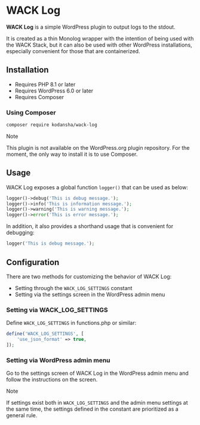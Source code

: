 # WACK Log

**WACK Log** is a simple WordPress plugin to output logs to the stdout.

It is created as a thin Monolog wrapper with the intention of being used with
the WACK Stack, but it can also be used with other WordPress installations,
especially convenient for those that are containerized.

## Installation

- Requires PHP 8.1 or later
- Requires WordPress 6.0 or later
- Requires Composer

### Using Composer

```bash
composer require kodansha/wack-log
```

> [!NOTE]
> This plugin is not available on the WordPress.org plugin repository.
> For the moment, the only way to install it is to use Composer.

## Usage

WACK Log exposes a global function `logger()` that can be used as below:

```php
logger()->debug('This is debug message.');
logger()->info('This is information message.');
logger()->warning('This is warning message.');
logger()->error('This is error message.');
```

In addition, it also provides a shorthand usage that is convenient for debugging:

```php
logger('This is debug message.');
```

## Configuration

There are two methods for customizing the behavior of WACK Log:

- Setting through the `WACK_LOG_SETTINGS` constant
- Setting via the settings screen in the WordPress admin menu

### Setting via WACK_LOG_SETTINGS

Define `WACK_LOG_SETTINGS` in functions.php or similar:

```php
define('WACK_LOG_SETTINGS', [
    'use_json_format' => true,
]);
```

### Setting via WordPress admin menu

Go to the settings screen of WACK Log in the WordPress admin menu and
follow the instructions on the screen.

> [!NOTE]
> If settings exist both in `WACK_LOG_SETTINGS` and the admin menu settings
> at the same time, the settings defined in the constant are prioritized as
> a general rule.

